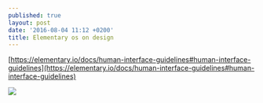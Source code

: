 ```yaml
---
published: true
layout: post
date: '2016-08-04 11:12 +0200'
title: Elementary os on design
---
```

[https://elementary.io/docs/human-interface-guidelines#human-interface-guidelines](https://elementary.io/docs/human-interface-guidelines#human-interface-guidelines)

![](https://imgs.xkcd.com/comics/manuals.png)
